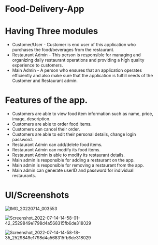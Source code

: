 # Food-Delivery-App

# Having Three modules
  * Customer/User - Customer is end user of this application who purchases the food/beverages from the restaurant.
  * Restaurant Admin - This person is responsible for managing and organizing daily restaurant operations and providing a high quality experience to customers.
  * Main Admin - A person who ensures that an application operates efficiently and also make sure that the application is fulfill needs of the Customer and Restaurant admin.

# Features of the app.
  *	Customers are able to view food item information such as name, price, image, description.
  *	Customers are able to order food items.
  *	Customers can cancel their order.
  * Customers are able to edit their personal details, change login password.
  *	Restaurant Admin can add/delete food items.
  * Restaurant Admin can modify its food items.
  *	Restaurant Admin is able to modify its restaurant details.
  * Main admin is responsible for adding a restaurant on the app.
  *	Main admin is responsible for removing a restaurant from the app.
  *	Main admin can generate userID and password for individual restaurants.
  
# UI/Screenshots

![IMG_20220714_003553](https://user-images.githubusercontent.com/60223182/200159361-a9e42ea4-d980-46a7-8668-2aefe16320d6.jpg)

![Screenshot_2022-07-14-14-58-01-42_2529849e1798d4a568315fb6de318029](https://user-images.githubusercontent.com/60223182/200159484-228241e9-7fc7-4502-86a1-c1e13b044553.jpg)

![Screenshot_2022-07-14-14-58-18-35_2529849e1798d4a568315fb6de318029](https://user-images.githubusercontent.com/60223182/200159494-33bd0022-4adb-42ad-a7bf-1de220116ee1.jpg)
  
  
  
  
